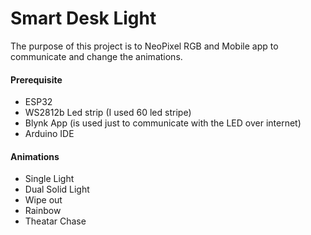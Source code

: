 # Smart Desk Light
The purpose of this project is to NeoPixel RGB and Mobile app to communicate and change the animations. 

#### Prerequisite
* ESP32
* WS2812b Led strip (I used 60 led stripe)
* Blynk App (is used just to communicate with the LED over internet)
* Arduino IDE


#### Animations
* Single Light 
* Dual Solid Light
* Wipe out 
* Rainbow 
* Theatar Chase


